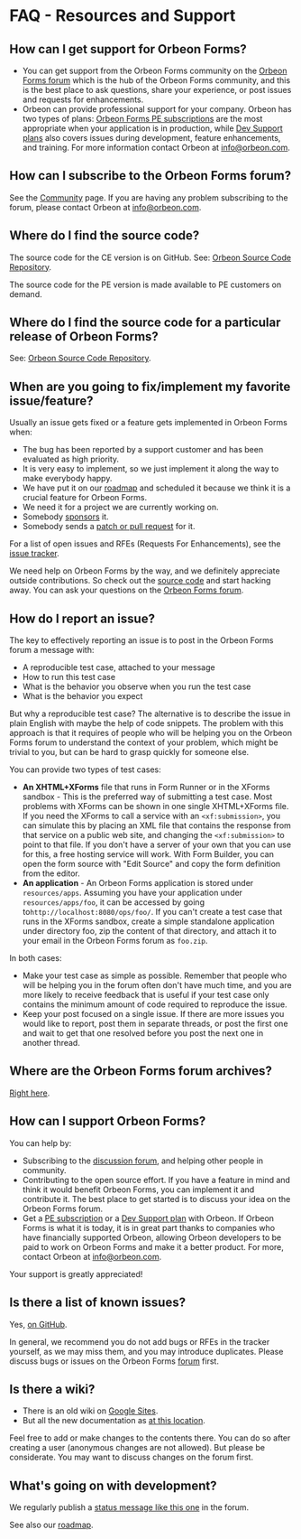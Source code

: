 # FAQ - Resources and Support

<!-- toc -->

## How can I get support for Orbeon Forms?

- You can get support from the Orbeon Forms community on the [Orbeon Forms forum][1] which is the hub of the Orbeon Forms community, and this is the best place to ask questions, share your experience, or post issues and requests for enhancements.
- Orbeon can provide professional support for your company. Orbeon has two types of plans: [Orbeon Forms PE subscriptions][2] are the most appropriate when your application is in production, while [Dev Support plans][3] also covers issues during development, feature enhancements, and training. For more information contact Orbeon at [info@orbeon.com][4].

## How can I subscribe to the Orbeon Forms forum?

See the [Community][5] page. If you are having any problem subscribing to the forum, please contact Orbeon at [info@orbeon.com][4].

## Where do I find the source code?

The source code for the CE version is on GitHub. See: [Orbeon Source Code Repository](contributors/building-orbeon-forms.md).

The source code for the PE version is made available to PE customers on demand.

## Where do I find the source code for a particular release of Orbeon Forms?

See: [Orbeon Source Code Repository](../contributors/building-orbeon-forms.md).

## When are you going to fix/implement my favorite issue/feature?

Usually an issue gets fixed or a feature gets implemented in Orbeon Forms when:

- The bug has been reported by a support customer and has been evaluated as high priority.
- It is very easy to implement, so we just implement it along the way to make everybody happy.
- We have put it on our [roadmap](../roadmap.md) and scheduled it because we think it is a crucial feature for Orbeon Forms.
- We need it for a project we are currently working on.
- Somebody [sponsors](https://www.orbeon.com/services) it.
- Somebody sends a [patch or pull request](https://github.com/orbeon/orbeon-forms/pulls) for it.

For a list of open issues and RFEs (Requests For Enhancements), see the [issue tracker](https://github.com/orbeon/orbeon-forms/issues).

We need help on Orbeon Forms by the way, and we definitely appreciate outside contributions. So check out the [source code][6] and start hacking away. You can ask your questions on the [Orbeon Forms forum][1].

## How do I report an issue?

The key to effectively reporting an issue is to post in the Orbeon Forms forum a message with:

- A reproducible test case, attached to your message
- How to run this test case
- What is the behavior you observe when you run the test case
- What is the behavior you expect

But why a reproducible test case? The alternative is to describe the issue in plain English with maybe the help of code snippets. The problem with this approach is that it requires of people who will be helping you on the Orbeon Forms forum to understand the context of your problem, which might be trivial to you, but can be hard to grasp quickly for someone else.

You can provide two types of test cases:

- __An XHTML+XForms__ file that runs in Form Runner or in the XForms sandbox - This is the preferred way of submitting a test case. Most problems with XForms can be shown in one single XHTML+XForms file. If you need the XForms to call a service with an `<xf:submission>`, you can simulate this by placing an XML file that contains the response from that service on a public web site, and changing the `<xf:submission>` to point to that file. If you don't have a server of your own that you can use for this, a free hosting service will work. With Form Builder, you can open the form source with "Edit Source" and copy the form definition from the editor.
- __An application__ - An Orbeon Forms application is stored under `resources/apps`. Assuming you have your application under `resources/apps/foo`, it can be accessed by going to`http://localhost:8080/ops/foo/`. If you can't create a test case that runs in the XForms sandbox, create a simple standalone application under directory foo, zip the content of that directory, and attach it to your email in the Orbeon Forms forum as `foo.zip`.

In both cases:

- Make your test case as simple as possible. Remember that people who will be helping you in the forum often don't have much time, and you are more likely to receive feedback that is useful if your test case only contains the minimum amount of code required to reproduce the issue.
- Keep your post focused on a single issue. If there are more issues you would like to report, post them in separate threads, or post the first one and wait to get that one resolved before you post the next one in another thread.

## Where are the Orbeon Forms forum archives?

[Right here](http://discuss.orbeon.com/).

## How can I support Orbeon Forms?

You can help by:

- Subscribing to the [discussion forum][1], and helping other people in community.
- Contributing to the open source effort. If you have a feature in mind and think it would benefit Orbeon Forms, you can implement it and contribute it. The best place to get started is to discuss your idea on the Orbeon Forms forum.
- Get a [PE subscription](https://www.orbeon.com/pricing) or a [Dev Support plan](https://www.orbeon.com/services) with Orbeon. If Orbeon Forms is what it is today, it is in great part thanks to companies who have financially supported Orbeon, allowing Orbeon developers to be paid to work on Orbeon Forms and make it a better product. For more, contact Orbeon at [info@orbeon.com][4].

Your support is greatly appreciated!

## Is there a list of known issues?

Yes, [on GitHub][7].

In general, we recommend you do not add bugs or RFEs in the tracker yourself, as we may miss them, and you may introduce duplicates. Please discuss bugs or issues on the Orbeon Forms [forum][1] first.

## Is there a wiki?

- There is an old wiki on [Google Sites](http://wiki.orbeon.com/forms/).
- But all the new documentation as [at this location](https://doc.orbeon.com/).

Feel free to add or make changes to the contents there. You can do so after creating a user (anonymous changes are not allowed). But please be considerate. You may want to discuss changes on the forum first.

## What's going on with development?

We regularly publish a [status message like this one](http://discuss.orbeon.com/Activity-in-Orbeon-land-td4660203.html) in the forum.

See also our [roadmap](../roadmap.md).

[1]: http://discuss.orbeon.com/
[2]: https://www.orbeon.com/pricing
[3]: https://www.orbeon.com/services
[4]: mailto:info%40orbeon.com
[5]: https://www.orbeon.com/community
[6]: ../contributors/building-orbeon-forms.md
[7]: https://github.com/orbeon/orbeon-forms/issues
